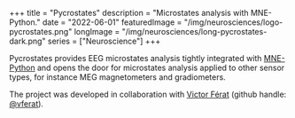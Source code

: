 +++
title = "Pycrostates"
description = "Microstates analysis with MNE-Python."
date = "2022-06-01"
featuredImage = "/img/neurosciences/logo-pycrostates.png"
longImage = "/img/neurosciences/long-pycrostates-dark.png"
series = ["Neuroscience"]
+++

Pycrostates provides EEG microstates analysis tightly integrated with
[MNE-Python](https://mne.tools) and opens the door for microstates analysis applied to
other sensor types, for instance MEG magnetometers and gradiometers.

The project was developed in collaboration with
[Victor Férat](https://vferat.github.io/)
(github handle: [@vferat](https://github.com/vferat)).
